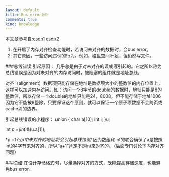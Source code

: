 ```yaml
---
layout: default
title: Bus error分析
comments: true
kind: knowledge
---
```


本文章参考自:[csdn1](http://www.cnblogs.com/li-hao/archive/2012/01/31/2333952.html) 
[csdn2](http://bbs.csdn.net/topics/390429233?page=1)

  1. 在开启了内存对齐检查功能时，若访问未对齐的数据时，会bus error。
  2. 其它原因，一些访问违例的行为。例如，磁盘空间不足，但仍然写文件。

###总线错误
引起原因： 几乎总是由于对未对齐的读或写引起的。它之所以称为总线错误是因为对未对齐的内存访问时，被阻塞的组件就是地址总线。

对齐（alignment）数据项只能存储在地址是数据项大小的整数倍的内存位置上，这样可以加速内存访问。如：访问一个8字节的double的数据时，地址只能是8的整数倍，所以存储一个double的地址只能是24，8008，但不能存储于地址1006因为它不能被8整除，只要保证这个原则，就可以保证一个原子项数据不会跨页或cache块的边界。

引起总线错误的小程序：
union 
{
    char a[10];
    int i;
}u;

int *p =(int*)&(u.a[1]);

*p =17;/*p中未对齐的地址将会引起总线错误*/
因为数组和int的联合确保了a是按照int的4字节来对齐的，所以“a+1”肯定不是int来对齐的。（后面专门讨论下内存对齐问题）

###总结
在设计存储格式时，尽量选择对齐的方式，既能提高存储速度，也能避免bus error。
